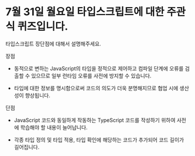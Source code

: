 # 7월 31일 월요일 타입스크립트에 대한 주관식 퀴즈입니다.

타입스크립트 장단점에 대해서 설명해주세요.

장점

- 동적으로 변하는 JavaScript의 타입을 정적으로 제어하고 컴파일 단계에 오류를 검출할 수 있으므로 일부 런타임 오류를 사전에 방지할 수 있습니다.

- 타입에 대한 정보를 명시함으로써 코드의 의도가 더욱 분명해지므로 협업 시에 생산성이 향상됩니다.

단점

- JavaScript 코드와 동일하게 작동하는 TypeScript 코드를 작성하기 위하여 사전에 학습해야 할 내용이 늘어납니다.

- 각종 타입 정의 및 타입 적용, 타입 확인에 해당하는 코드가 추가되어 코드 길이가 길어집니다.
